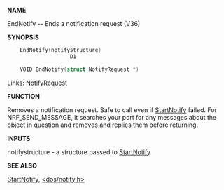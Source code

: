 
**NAME**

EndNotify -- Ends a notification request (V36)

**SYNOPSIS**

```c
    EndNotify(notifystructure)
                    D1

    VOID EndNotify(struct NotifyRequest *)

```
Links: [NotifyRequest](_OOVE) 

**FUNCTION**

Removes a notification request.  Safe to call even if [StartNotify](StartNotify)
failed.  For NRF_SEND_MESSAGE, it searches your port for any messages
about the object in question and removes and replies them before
returning.

**INPUTS**

notifystructure - a structure passed to [StartNotify](StartNotify)

**SEE ALSO**

[StartNotify](StartNotify), [&#060;dos/notify.h&#062;](_OOVE)
